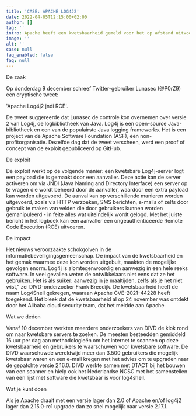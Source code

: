 ```yaml
---
title: 'CASE: APACHE LOG4J2'
date: 2022-04-05T12:15:00+02:00
author: []
tag: ''
intro: Apache heeft een kwetsbaarheid gemeld voor het op afstand uitvoeren van code in Apache Log4j2. De kwetsbaarheid in het Log-framework van Apache maakt het mogelijk om misbruik te maken van de functie Record Log Information. Dit maakt het mogelijk voor een aanvaller om speciale dataverzoekpakketten samen te stellen via deze kwetsbare component, en uiteindelijk code-uitvoering op afstand te veroorzaken.
image: ''
alt: ''
case: null
faq_enabled: false
faq: null
---
```

De zaak

Op donderdag 9 december schreef Twitter-gebruiker Lunasec (@P0rZ9) een cryptische tweet:

'Apache Log4j2 jndi RCE'.

De tweet suggereerde dat Lunasec de controle kon overnemen over versie 2 van Log4j, de logbibliotheek van Java. Log4j is een open-source Java-bibliotheek en een van de populairste Java logging frameworks. Het is een project van de Apache Software Foundation (ASF), een non-profitorganisatie. Dezelfde dag dat de tweet verscheen, werd een proof of concept van de exploit gepubliceerd op GitHub.

De exploit

De exploit werkt op de volgende manier: een kwetsbare Log4j-server logt een payload die is gemaakt door een aanvaller. Deze actie kan de server activeren om via JNDI (Java Naming and Directory Interface) een server op te vragen die wordt beheerd door de aanvaller, waardoor een extra payload kan worden uitgevoerd. De aanval kan op verschillende manieren worden uitgevoerd, zoals via HTTP verzoeken, SMS berichten, e-mails of zelfs door gebruik te maken van velden die door gebruikers kunnen worden gemanipuleerd - in feite alles wat uiteindelijk wordt gelogd. Met het juiste bericht in het logboek kan een aanvaller een ongeauthenticeerde Remote Code Execution (RCE) uitvoeren.

De impact

Het nieuws veroorzaakte schokgolven in de informatiebeveiligingsgemeenschap. De impact van de kwetsbaarheid en het gemak waarmee deze kon worden uitgebuit, maakten de mogelijke gevolgen enorm. Log4j is alomtegenwoordig en aanwezig in een hele reeks software. In veel gevallen weten de ontwikkelaars niet eens dat ze het gebruiken. Het is als suiker: aanwezig in je maaltijden, zelfs als je het niet wist,” zei DIVD-onderzoeker Frank Breedijk. De kwetsbaarheid heeft de naam Log4Shell gekregen, waaraan Apache CVE-2021-44228 heeft toegekend. Het bleek dat de kwetsbaarheid al op 24 november was ontdekt door het Alibaba cloud security team, dat het meldde aan Apache.

Wat we deden

Vanaf 10 december werkten meerdere onderzoekers van DIVD de klok rond om naar kwetsbare servers te zoeken. De meesten besteedden gemiddeld 16 uur per dag aan methodologieën om het internet te scannen op deze kwetsbaarheid en gebruikers te waarschuwen voor kwetsbare software. De DIVD waarschuwde wereldwijd meer dan 3.500 gebruikers die mogelijk kwetsbaar waren en een e-mail kregen met het advies om te upgraden naar de gepatchte versie 2.16.0. DIVD werkte samen met DTACT bij het bouwen van een scanner en hielp ook het Nederlandse NCSC met het samenstellen van een lijst met software die kwetsbaar is voor log4shell.

Wat je kunt doen

Als je Apache draait met een versie lager dan 2.0 of Apache en/of log4j2 lager dan 2.15.0-rc1 upgrade dan zo snel mogelijk naar versie 2.17.1.
